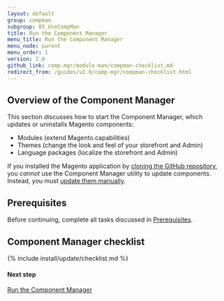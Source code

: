 ```yaml
---
layout: default 
group: compman
subgroup: 05_UseCompMan
title: Run the Component Manager
menu_title: Run the Component Manager
menu_node: parent
menu_order: 1
version: 2.0
github_link: comp-mgr/module-man/compman-checklist.md
redirect_from: /guides/v2.0/comp-mgr/compman-checklist.html
---
```


<h2 id="compman-overview">Overview of the Component Manager</h2>
This section discusses how to start the Component Manager, which updates or uninstalls Magento components:

*	Modules (extend Magento capabilities)
*	Themes (change the look and feel of your storefront and Admin)
*	Language packages (localize the storefront and Admin)

<div class="bs-callout bs-callout-warning">
    <p>If you installed the Magento application by <a href="{{page.baseurl}}install-gde/prereq/dev_install.html">cloning the GitHub repository</a>, you <em>cannot</em> use the Component Manager utility to update components. Instead, you must <a href="{{page.baseurl}}install-gde/install/cli/dev_options.html">update them manually</a>.</p>
</div>

<h2 id="compman-prereq">Prerequisites</h2>
Before continuing, complete all tasks discussed in <a href="{{page.baseurl}}comp-mgr/prereq/prereq_compman.html">Prerequisites</a>.

## Component Manager checklist
{% include install/update/checklist.md %}

#### Next step
[Run the Component Manager]({{page.baseurl}}comp-mgr/module-man/compman-start.html)
